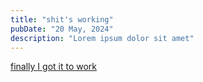 ```yaml
---
title: "shit's working"
pubDate: "20 May, 2024"
description: "Lorem ipsum dolor sit amet"
---
```


[finally I got it to work](theverge.com)
